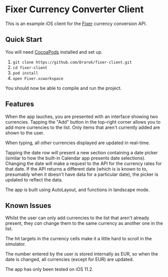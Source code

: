 # Fixer Currency Converter Client

This is an example iOS client for the [Fixer][fixer] currency conversion API.

## Quick Start

You will need [CocoaPods][cocoapods] installed and set up.

1. `git clone https://github.com/Drarok/fixer-client.git`
2. `cd fixer-client`
3. `pod install`
4. `open Fixer.xcworkspace`

You should now be able to compile and run the project.

## Features

When the app lauches, you are presented with an interface showing two currencies. Tapping the "Add" button in the top-right corner allows you to add more currencies to the list. Only items that aren't currently added are shown to the user.

When typing, all _other_ currencies displayed are updated in real-time.

Tapping the date row will present a new section containing a date picker (similar to how the built-in Calendar app presents date selections). Changing the date will make a request to the API for the currency rates for that date. If the API returns a different date (which is is known to to, presumably when it doesn't have data for a particular date), the picker is updated to reflect the data.

The app is built using AutoLayout, and functions in landscape mode.

## Known Issues

Whilst the user can only add currencies to the list that aren't already present, they _can_ change them to the same currency as another one in the list.

The hit targets in the currency cells make it a little hard to scroll in the simulator.

The number entered by the user is stored internally as EUR, so when the date is changed, all currencies (except for EUR) are updated.

The app has only been tested on iOS 11.2.

[fixer]: https://github.com/hakanensari/fixer
[cocoapods]: https://cocoapods.org
